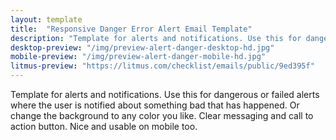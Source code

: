 ```yaml
---
layout: template
title:  "Responsive Danger Error Alert Email Template"
description: "Template for alerts and notifications. Use this for dangerous alerts where the user needs to be highly aware of an event that has occured. Responsive, tested with mobile and desktop devices, Gmail, Outlook, Apple Mail, Yahoo and more. Ready to use with your email service provider."
desktop-preview: "/img/preview-alert-danger-desktop-hd.jpg"
mobile-preview: "/img/preview-alert-danger-mobile-hd.jpg"
litmus-preview: "https://litmus.com/checklist/emails/public/9ed395f"
---
```


<p>Template for alerts and notifications. Use this for dangerous or failed alerts where the user is notified about something bad that has happened. Or change the background to any color you like. Clear messaging and call to action button. Nice and usable on mobile too.</p>


